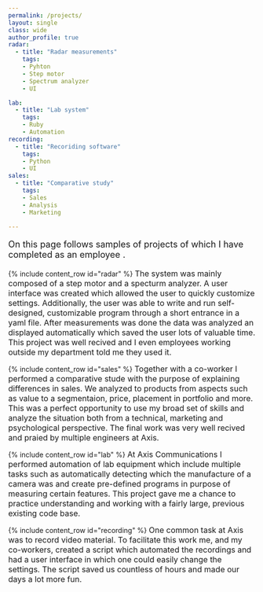 ```yaml
---
permalink: /projects/
layout: single
class: wide
author_profile: true
radar: 
  - title: "Radar measurements"
    tags: 
    - Pyhton
    - Step motor
    - Spectrum analyzer
    - UI

lab: 
  - title: "Lab system"
    tags: 
    - Ruby
    - Automation
recording:
  - title: "Recoriding software"
    tags: 
    - Python
    - UI
sales:
  - title: "Comparative study"
    tags: 
    - Sales
    - Analysis 
    - Marketing

---
```


<p style="font-size: 18px;">On this page follows samples of projects of which I have completed as an employee .</p>

{% include content_row id="radar" %}
<span style="font-size: 16px; line-height: normal;">
The system was mainly composed of a step motor and a specturm analyzer. A user interface was created which allowed the user to quickly customize settings. Additionally, the user was able to write and run self-designed, customizable program through a short entrance in a yaml file. After measurements was done the data was analyzed an displayed automatically which saved the user lots of valuable time. This project was well recived and I even employees working outside my department told me they used it. 
</span>

{% include content_row id="sales" %}
<span style="font-size: 16px; line-height: normal;">
Together with a co-worker I performed a comparative stude with the purpose of explaining differences in sales. We analyzed to products from aspects such as value to a segmentaion, price, placement in portfolio and more. This was a perfect opportunity to use my broad set of skills and analyze the situation both from a technical, marketing and psychological perspective. The final work was very well recived and praied by multiple engineers at Axis. 
</span>

{% include content_row id="lab" %}
<span style="font-size: 16px; line-height: normal;">
At Axis Communications I performed automation of lab equipment which include multiple tasks such as automatically detecting which the manufacture of a camera was and create pre-defined programs in purpose of measuring certain features. This project gave me a chance to practice understanding and working with a fairly large, previous existing code base. 
</span>

{% include content_row id="recording" %}
<span style="font-size: 16px; line-height: normal;">
One common task at Axis was to record video material. To facilitate this work me, and my co-workers, created a script which automated the recordings and had a user interface in which one could easily change the settings. The script saved us countless of hours and made our days a lot more fun. 
</span>


